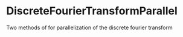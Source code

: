 # DiscreteFourierTransformParallel
Two methods of for parallelization  of the discrete fourier transform
